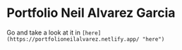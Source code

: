# Portfolio Neil Alvarez Garcia

Go and take a look at it in `[here](https://portfolioneilalvarez.netlify.app/ "here")`
